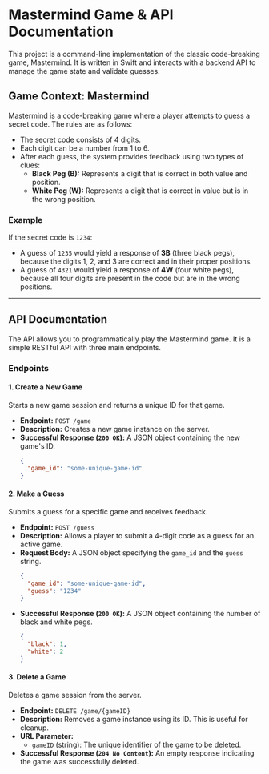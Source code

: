 # Mastermind Game & API Documentation

This project is a command-line implementation of the classic code-breaking game, Mastermind. It is written in Swift and interacts with a backend API to manage the game state and validate guesses.

## Game Context: Mastermind

Mastermind is a code-breaking game where a player attempts to guess a secret code. The rules are as follows:

* The secret code consists of 4 digits.
* Each digit can be a number from 1 to 6.
* After each guess, the system provides feedback using two types of clues:
    * **Black Peg (B):** Represents a digit that is correct in both value and position.
    * **White Peg (W):** Represents a digit that is correct in value but is in the wrong position.

### Example

If the secret code is `1234`:

* A guess of `1235` would yield a response of **3B** (three black pegs), because the digits 1, 2, and 3 are correct and in their proper positions.
* A guess of `4321` would yield a response of **4W** (four white pegs), because all four digits are present in the code but are in the wrong positions.

---

## API Documentation

The API allows you to programmatically play the Mastermind game. It is a simple RESTful API with three main endpoints.

### Endpoints

#### 1. Create a New Game

Starts a new game session and returns a unique ID for that game.

* **Endpoint:** `POST /game`
* **Description:** Creates a new game instance on the server.
* **Successful Response (`200 OK`):** A JSON object containing the new game's ID.
    ```json
    {
      "game_id": "some-unique-game-id"
    }
    ```

#### 2. Make a Guess

Submits a guess for a specific game and receives feedback.

* **Endpoint:** `POST /guess`
* **Description:** Allows a player to submit a 4-digit code as a guess for an active game.
* **Request Body:** A JSON object specifying the `game_id` and the `guess` string.
    ```json
    {
      "game_id": "some-unique-game-id",
      "guess": "1234"
    }
    ```
* **Successful Response (`200 OK`):** A JSON object containing the number of black and white pegs.
    ```json
    {
      "black": 1,
      "white": 2
    }
    ```

#### 3. Delete a Game

Deletes a game session from the server.

* **Endpoint:** `DELETE /game/{gameID}`
* **Description:** Removes a game instance using its ID. This is useful for cleanup.
* **URL Parameter:**
    * `gameID` (string): The unique identifier of the game to be deleted.
* **Successful Response (`204 No Content`):** An empty response indicating the game was successfully deleted.
